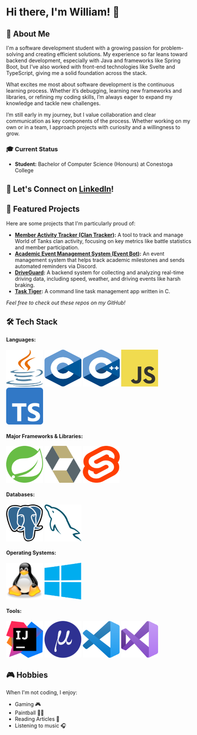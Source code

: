 # Hi there, I'm William! 👋

## 🚀 About Me

I'm a software development student with a growing passion for problem-solving and creating efficient solutions. My experience so far leans toward backend development, especially with Java and frameworks like Spring Boot, but I’ve also worked with front-end technologies like Svelte and TypeScript, giving me a solid foundation across the stack.

What excites me most about software development is the continuous learning process. Whether it’s debugging, learning new frameworks and libraries, or refining my coding skills, I’m always eager to expand my knowledge and tackle new challenges.

I’m still early in my journey, but I value collaboration and clear communication as key components of the process. Whether working on my own or in a team, I approach projects with curiosity and a willingness to grow.

### 🎓 Current Status

- **Student:** Bachelor of Computer Science (Honours) at Conestoga College

## 🤝 Let's Connect on [LinkedIn](https://www.linkedin.com/in/william-paetz/)!

## 🌟 Featured Projects

Here are some projects that I'm particularly proud of:

- **[Member Activity Tracker (Clan Tracker)](https://github.com/Th3-Hero/clan-tracker):** A tool to track and manage World of Tanks clan activity, focusing on key metrics like battle statistics and member participation.
- **[Academic Event Management System (Event Bot)](https://github.com/Th3-Hero/EventBot):** An event management system that helps track academic milestones and sends automated reminders via Discord.
- **[DriveGuard](https://github.com/Th3-Hero/DriveGuard-Server):** A backend system for collecting and analyzing real-time driving data, including speed, weather, and driving events like harsh braking.
- **[Task Tiger](https://github.com/Th3-Hero/TaskTiger):** A command line task management app written in C.

_Feel free to check out these repos on my GitHub!_

## 🛠️ Tech Stack

#### Languages:
<p float="left">
<img src="assets/languages/java.svg" alt="Java" width="100" height="100">
<img src="assets/languages/c.svg" alt="C" width="100" height="100">
<img src="assets/languages/c-plusplus.svg" alt="C++" width="100" height="100">
<img src="assets/languages/javascript.svg" alt="JavaScript" width="100" height="100">
<img src="assets/languages/typescript.svg" alt="TypeScript" width="100" height="100">
</p>

#### Major Frameworks & Libraries:
<p float="left">
<img src="assets/frameworks/spring.svg" alt="Spring" width="100" height="100">
<img src="assets/frameworks/hibernate-icon.svg" alt="JPA/Hibernate" width="100" height="100">
<img src="assets/web/svelte.svg" alt="Svelte" width="100" height="100">
</p>

#### Databases:
<p float="left">
<img src="assets/databases/postgresql.svg" alt="Postgres" width="100" height="100">
<img src="assets/databases/mysql.svg" alt="MySQL" width="100" height="100">
</p>

#### Operating Systems:
<p float="left">
<img src="assets/platforms/linux.svg" alt="Linux Tux" width="100" height="100">
<img src="assets/platforms/windows.svg" alt="Windows" width="100" height="100">
</p>

#### Tools:
<p float="left">
<img src="assets/editors/intellijidea.svg" alt="Intellij" width="100" height="100">
<img src="assets/editors/micro-logo-mark.svg" alt="Micro" width="100" height="100">
<img src="assets/editors/vscode.svg" alt="Visual Studio Code" width="100" height="100">
<img src="assets/editors/visual-studio.svg" alt="Visual Studio" width="100" height="100">
</p>

## 🎮 Hobbies

When I'm not coding, I enjoy:

- Gaming 🎮
- Paintball 🎨💥
- Reading Articles 📰
- Listening to music 🎧
